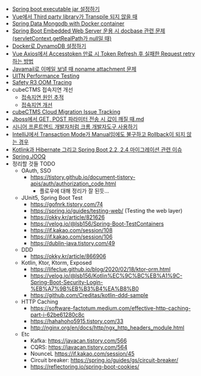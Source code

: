 * <a href="https://github.com/dlxotn216/knowledge/blob/master/Spring%20Boot%20Executable%20jar%20%EC%84%A4%EC%A0%95%ED%95%98%EA%B8%B0.md">Spring boot executable jar 설정하기</a>
* <a href="https://github.com/dlxotn216/knowledge/blob/master/Vue%EC%97%90%EC%84%9C%20Third%20party%20library%EA%B0%80%20Transpile%20%EB%90%98%EC%A7%80%20%EC%95%8A%EC%9D%84%20%EB%95%8C.md">Vue에서 Third party library가 Transpile 되지 않을 때</a> 
* <a href="https://github.com/dlxotn216/knowledge/blob/master/Spring%20Data%20Mongodb%20with%20docker%20mongodb%20instance.md">Spring Data Mongodb with Docker container</a>
* <a 
href="https://github.com/dlxotn216/knowledge/blob/master/Spring%20Boot%20Embedded%20Web%20Servers%20and%20Docbase.pdf">
Spring Boot Embedded Web Server 운용 시 docbase 관련 문제 (servletContext.getRealPath가 null일 때)</a>
* <a href="https://github.com/dlxotn216/knowledge/blob/master/Docker%EB%A1%9C%20DynamoDB%20%EC%84%A4%EC%A0%95%ED%95%98%EA%B8%B0.md">Docker로 DynamoDB 설정하기</a>
* <a
href="https://github.com/dlxotn216/knowledge/blob/master/Vue%20Axios%EC%97%90%EC%84%9C%20Accesstoken%20%EB%A7%8C%EB%A3%8C%20%EC%8B%9C%20Token%20Refresh%20%ED%9B%84%20%EC%8B%A4%ED%8C%A8%ED%95%9C%20Request%20retry%20%ED%95%98%EB%8A%94%20%EB%B0%A9%EB%B2%95.md">Vue Axios에서 Accesstoken 만료 시 Token Refresh 후 실패한 Request retry 하는 방법</a>
* <a
href="https://github.com/dlxotn216/knowledge/blob/master/Javamail%EB%A1%9C%20%EC%9D%B4%EB%A9%94%EC%9D%BC%20%EB%B3%B4%EB%82%BC%20%EB%95%8C%20noname%20attachment%20%EB%AC%B8%EC%A0%9C.md">Javamail로 이메일 보낼 때 noname attachment 문제</a>
* <a
href="https://github.com/dlxotn216/knowledge/blob/master/UITN-Performance%2CLoadTesting-310320-1020-626.pdf">
UITN Performance Testing</a>
* <a
href="https://github.com/dlxotn216/knowledge/blob/master/SafetyR3OutofmemoryTracing-310320-1024-628.pdf">
Safety R3 OOM Tracing</a>
* cubeCTMS 접속지연 개선  
  * <a href="https://github.com/dlxotn216/knowledge/blob/master/cubeCTMS-HighLatency%20Tracing.pdf">접속지연 원인 추적</a>  
  * <a href="https://github.com/dlxotn216/knowledge/blob/master/cubeCTMS-HighLatency%20Resolving.pdf">접속지연 개선</a>  
* <a href="https://github.com/dlxotn216/knowledge/blob/master/cubeCTMS-CloudMigration%20Issue%20Tracking.pdf">cubeCTMS Cloud Migration Issue Tracking</a>
* <a href="https://github.com/dlxotn216/knowledge/blob/master/Jboss%EC%97%90%EC%84%9C%20GET%2C%20POST%20%ED%8C%8C%EB%9D%BC%EB%AF%B8%ED%84%B0%20%EC%A0%84%EC%86%A1%20%EC%8B%9C%20%EA%B0%92%EC%9D%B4%20%EA%B9%A8%EC%A7%88%20%EB%95%8C.md">Jboss에서 GET, POST 파라미터 전송 시 값이 깨질 때.md</a>
* <a href="https://junwoo45.github.io/2020-07-28-chrome_devtools/">시니어 프론트엔드 개발자처럼 크롬 개발자도구 사용하기</a>
* <a href="https://github.com/dlxotn216/knowledge/blob/master/IntelliJ%EC%97%90%EC%84%9C%20Transaction%20Mode%EA%B0%80%20Manual%EC%9E%84%EC%97%90%EB%8F%84%20%EB%B6%88%EA%B5%AC%ED%95%98%EA%B3%A0%20Rollback%EC%9D%B4%20%EB%90%98%EC%A7%80%20%EC%95%8A%EB%8A%94%20%EA%B2%BD%EC%9A%B0.md">IntelliJ에서 Transaction Mode가 Manual임에도 불구하고 Rollback이 되지 않는 경우</a>
* <a href="https://github.com/dlxotn216/kotlin-spring-junit5">Kotlink과 Hibernate 그리고 Spring Boot 2.2, 2.4 마이그레이션 관련 이슈</a>
* <a href="https://github.com/dlxotn216/spring-boot-jooq">Spring JOOQ</a>
 * 정리할 것들 TODO  
   * OAuth, SSO
     * https://tistory.github.io/document-tistory-apis/auth/authorization_code.html
       * 플로우에 대해 정리가 잘 된듯...
   * JUnit5, Spring Boot Test
     * https://gofnrk.tistory.com/74
     * https://spring.io/guides/testing-web/ (Testing the web layer)
     * https://okky.kr/article/821626
     * https://velog.io/@lsb156/Spring-Boot-TestContainers
     * https://if.kakao.com/session/108
     * https://if.kakao.com/session/106
     * https://dublin-java.tistory.com/49
   * DDD
     * https://okky.kr/article/866906
   * Kotlin, Ktor, Ktorm, Exposed
     * https://lifeclue.github.io/blog/2020/02/18/ktor-orm.html
     * https://velog.io/@lsb156/Kotlin%EC%9C%BC%EB%A1%9C-Spring-Boot-Security-Login-%EB%A7%9B%EB%B3%B4%EA%B8%B0
     * https://github.com/Creditas/kotlin-ddd-sample
   * HTTP Caching
     * https://software-factotum.medium.com/effective-http-caching-part-i-62be61280c8c
     * https://hahahoho5915.tistory.com/33
     * http://nginx.org/en/docs/http/ngx_http_headers_module.html
   * Etc
     * Kafka: https://javacan.tistory.com/566
     * CQRS: https://javacan.tistory.com/564
     * NounceL https://if.kakao.com/session/45
     * Circuit breaker: https://spring.io/guides/gs/circuit-breaker/
     * https://reflectoring.io/spring-boot-cookies/
     
